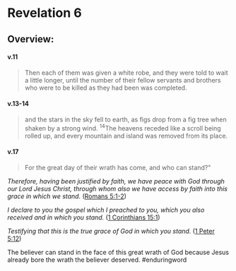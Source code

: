 # Revelation 6

## Overview:



#### v.11
>Then each of them was given a white robe, and they were told to wait a little longer, until the number of their fellow servants and brothers who were to be killed as they had been was completed.

#### v.13-14
>and the stars in the sky fell to earth, as figs drop from a fig tree when shaken by a strong wind. <sup>14</sup>The heavens receded like a scroll being rolled up, and every mountain and island was removed from its place.

#### v.17
>For the great day of their wrath has come, and who can stand?"

_Therefore, having been justified by faith, we have peace with God through our Lord Jesus Christ, through whom also we have access by faith into this grace in which we stand._ ([Romans 5:1-2](https://www.blueletterbible.org/search/preSearch.cfm?Criteria=Romans+5.1-2&t=NKJV))

 _I declare to you the gospel which I preached to you, which you also received and in which you stand._ ([1 Corinthians 15:1](https://www.blueletterbible.org/search/preSearch.cfm?Criteria=1Corinthians+15.1&t=NKJV))

 _Testifying that this is the true grace of God in which you stand._ ([1 Peter 5:12](https://www.blueletterbible.org/search/preSearch.cfm?Criteria=1Peter+5.12&t=NKJV))

The believer can stand in the face of this great wrath of God because Jesus already bore the wrath the believer deserved.
#enduringword 

